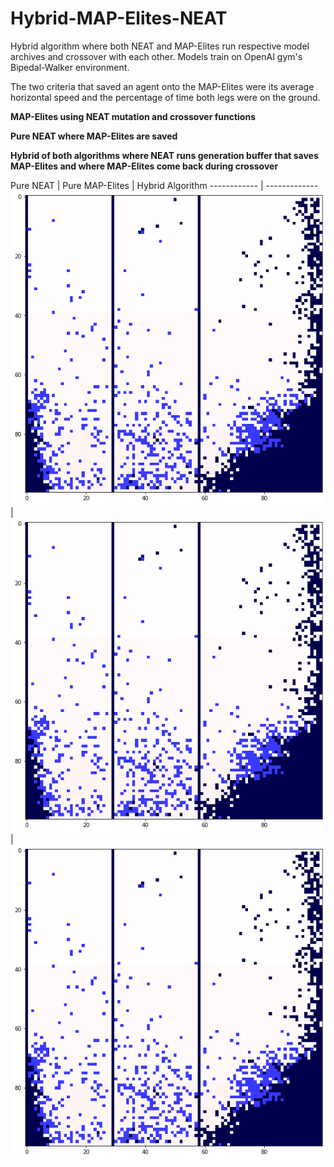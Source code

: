 ﻿# Hybrid-MAP-Elites-NEAT
Hybrid algorithm where both NEAT and MAP-Elites run respective model archives and crossover with each other. Models train on OpenAI gym's Bipedal-Walker environment. 

The two criteria that saved an agent onto the MAP-Elites were its average horizontal speed and the percentage of time both legs were on the ground. 

**MAP-Elites using NEAT mutation and crossover functions**


**Pure NEAT where MAP-Elites are saved**

**Hybrid of both algorithms where NEAT runs generation buffer that saves MAP-Elites and where MAP-Elites come back during crossover**

Pure NEAT | Pure MAP-Elites | Hybrid Algorithm
------------ | -------------
![](https://github.com/RedRyan111/Hybrid-MAP-Elites-NEAT/blob/main/Plots/MAP-Pure-saved-elites-w-weighted-graphs.png)  | ![](https://github.com/RedRyan111/Hybrid-MAP-Elites-NEAT/blob/main/Plots/MAP-Pure-saved-elites-w-weighted-graphs.png) | ![](https://github.com/RedRyan111/Hybrid-MAP-Elites-NEAT/blob/main/Plots/MAP-Pure-saved-elites-w-weighted-graphs.png)
